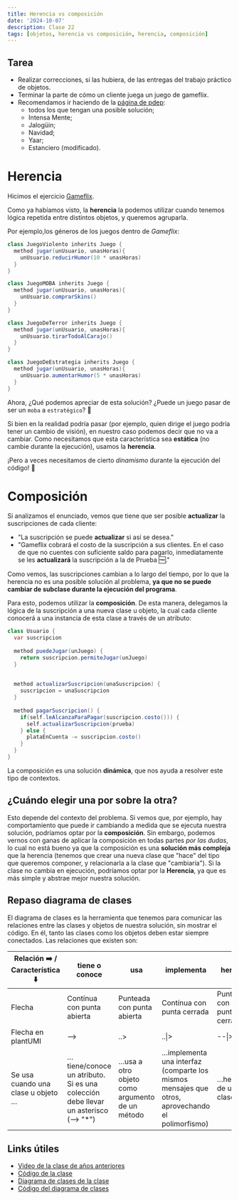 ```yaml
---
title: Herencia vs composición
date: '2024-10-07'
description: Clase 22
tags: [objetos, herencia vs composición, herencia, composición]
---
```


## Tarea

- Realizar correcciones, si las hubiera, de las entregas del trabajo práctico de objetos.
- Terminar la parte de cómo un cliente juega un juego de gameflix.
- Recomendamos ir haciendo de la [página de pdep](https://www.pdep.com.ar/material/parciales):
  - todos los que tengan una posible solución;
  - Intensa Mente;
  - Jalogüin;
  - Navidad;
  - Yaar;
  - Estanciero (modificado).

# Herencia

Hicimos el ejercicio [Gameflix](https://docs.google.com/document/d/18JRl-6X4FTc1mGOPYvX8ooIYTaRi02YeJoeBtp6vjDs/edit).

Como ya habíamos visto, la **herencia** la podemos utilizar cuando tenemos lógica repetida entre distintos objetos, y queremos agruparla.

Por ejemplo,los géneros de los juegos dentro de *Gameflix*:

```java
class JuegoViolento inherits Juego {
  method jugar(unUsuario, unasHoras){
    unUsuario.reducirHumor(10 * unasHoras)
  }
}

class JuegoMOBA inherits Juego {
  method jugar(unUsuario, unasHoras){
    unUsuario.comprarSkins()
  }
}

class JuegoDeTerror inherits Juego {
  method jugar(unUsuario, unasHoras){
    unUsuario.tirarTodoAlCarajo()
  }
}

class JuegoDeEstrategia inherits Juego {
  method jugar(unUsuario, unasHoras){
    unUsuario.aumentarHumor(5 * unasHoras)
  }
}
```

Ahora, ¿Qué podemos apreciar de esta solución? ¿Puede un juego pasar de ser un `moba` a `estratégico`? 🤔

Si bien en la realidad podría pasar (por ejemplo, quien dirige el juego podría tener un cambio de visión), en nuestro caso podemos decir que no va a cambiar. Como necesitamos que esta característica sea **estática** (no cambie durante la ejecución), usamos la **herencia**. 

¡Pero a veces necesitamos de cierto _dinamismo_ durante la ejecución del código! 🔁

# Composición

Si analizamos el enunciado, vemos que tiene que ser posible **actualizar** la suscripciones de cada cliente: 

- "La suscripción se puede **actualizar** si así se desea."
- "Gameflix cobrará el costo de la suscripción a sus clientes. En el caso de que no cuentes con suficiente saldo para pagarlo, inmediatamente se les **actualizará** la suscripción a la de Prueba 🆓."

Como vemos, las suscripciones cambian a lo largo del tiempo, por lo que la herencia no es una posible solución al problema, **ya que no se puede cambiar de subclase durante la ejecución del programa**.

Para esto, podemos utilizar la **composición**. De esta manera, delegamos la lógica de la suscripción a una nueva clase u objeto, la cual cada cliente conocerá a una instancia de esta clase a través de un atributo:

```java
class Usuario {
  var suscripcion
  
  method puedeJugar(unJuego) {
    return suscripcion.permiteJugar(unJuego)
  }
  
  
  method actualizarSuscripcion(unaSuscripcion) {
    suscripcion = unaSuscripcion
  }
  
  method pagarSuscripcion() {
    if(self.leAlcanzaParaPagar(suscripcion.costo())) {
      self.actualizarSuscripcion(prueba)
    } else {
      plataEnCuenta -= suscripcion.costo()
    }
  }
}
```
La composición es una solución **dinámica**, que nos ayuda a resolver este tipo de contextos.

## ¿Cuándo elegir una por sobre la otra?

Esto depende del contexto del problema. Si vemos que, por ejemplo, hay comportamiento que puede ir cambiando a medida que se ejecuta nuestra solución, podríamos optar por la **composición**. 
Sin embargo, podemos vernos con ganas de aplicar la composición en todas partes *por las dudas*, lo cual no está bueno ya que la composición es una **solución más compleja** que la herencia (tenemos que crear una nueva clase que "hace" del tipo que queremos componer, y relacionarla a la clase que "cambiaría"). Si la clase no cambia en ejecución, podríamos optar por la **Herencia**, ya que es más simple y abstrae mejor nuestra solución.

## Repaso diagrama de clases

El diagrama de clases es la herramienta que tenemos para comunicar las relaciones entre las clases y objetos de nuestra solución, sin mostrar el código. En él, tanto las clases como los objetos deben estar siempre conectados. Las relaciones que existen son:

| Relación ➡️ / Característica ⬇️ | tiene o conoce | usa | implementa | hereda |
|----------|----------|----------|----------|----------|
| Flecha    | Contínua con punta abierta   | Punteada con punta abierta   | Contínua con punta cerrada   | Punteada con punta cerrada  |
| Flecha en plantUMl    | -->   | ..>   | ..\|\>  | --\|\> |
| Se usa cuando una clase u objeto …    |  …tiene/conoce un atributo. Si es una colección debe llevar un asterisco (--> "*")  | …usa a otro objeto como argumento de un método  | …implementa una interfaz (comparte los mismos mensajes que otros, aprovechando el polimorfismo) | …hereda de una clase  |

## Links útiles

- [Video de la clase de años anteriores](https://drive.google.com/file/d/18qvrP2XBGfK10Cu0vl5QHff2Q8wpHJj7/view)
- [Código de la clase](https://github.com/pdep-lunes/pdep-clases-2024/tree/main/Objetos/Clase07/src)
- [Diagrama de clases de la clase](https://github.com/pdep-lunes/pdep-clases-2024/blob/main/Objetos/Clase07/diagrama.plantuml)
- [Código del diagrama de clases](https://github.com/pdep-lunes/pdep-clases-2024/blob/main/Objetos/Clase07/diagrama.png) 


